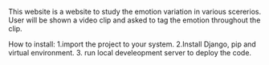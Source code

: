 This website is a website to study the emotion variation in various scererios.
User will be shown a video clip and asked to tag the emotion throughout the clip.

How to install:
1.import the project to your system.
2.Install Django, pip and virtual environment.
3. run local develeopment server to deploy the code.
